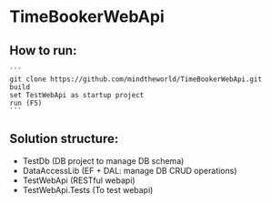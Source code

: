 # TimeBookerWebApi

## How to run:

	```
	git clone https://github.com/mindtheworld/TimeBookerWebApi.git
	build
	set TestWebApi as startup project
	run (F5)
	```
## Solution structure:
- TestDb (DB project to manage DB schema)
- DataAccessLib (EF + DAL: manage DB CRUD operations)
- TestWebApi (RESTful webapi)
- TestWebApi.Tests (To test webapi)
